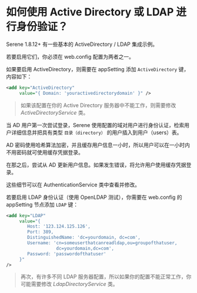# 如何使用 Active Directory 或 LDAP 进行身份验证？

Serene 1.8.12+ 有一些基本的 ActiveDirectory / LDAP 集成示例。

若要启用它们，你必须在 web.config 配置为两者之一。

如果要启用 ActiveDirectory，则需要在 appSetting 添加 `ActiveDirectory` 键，内容如下：

```xml
<add key="ActiveDirectory" 
     value="{ Domain: 'youractivedirectorydomain' }" />
```

> 如果该配置在你的 Active Directory 服务器中不能工作，则需要修改 *ActiveDirectoryService* 类。

当 AD 用户第一次尝试登录，Serene 使用配置的域对用户进行身份认证，检索用户详细信息并把具有类型 `目录（directory）` 的用户插入到用户（users）表。

AD 密码使用哈希算法加密，并且缓存用户信息一小时，所以用户可以在一小时内不用密码就可使用缓存凭据登录。

在那之后，尝试从 AD 更新用户信息。如果发生错误，将允许用户使用缓存凭据登录。

这些细节可以在 AuthenticationService 类中查看并修改。


若要启用 LDAP 身份认证（使用 OpenLDAP 测试），你需要在 web.config 的 appSetting 节点添加 `LDAP` 键：

```xml
<add key="LDAP" 
     value="{ 
        Host: '123.124.125.126', 
        Port: 389, 
        DistinguishedName: 'dc=yourdomain, dc=com', 
        Username: 'cn=someuserthatcanreadldap,ou=groupofthatuser,
                   dc=yourdomain,dc=com', 
        Password: 'passwordofthatuser'
     }" 
/>
```

> 再次，有许多不同 LDAP 服务器配置，所以如果你的配置不能正常工作，你可能需要修改 *LdapDirectoryService* 类。